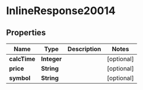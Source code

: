 # InlineResponse20014

## Properties
Name | Type | Description | Notes
------------ | ------------- | ------------- | -------------
**calcTime** | **Integer** |  |  [optional]
**price** | **String** |  |  [optional]
**symbol** | **String** |  |  [optional]
